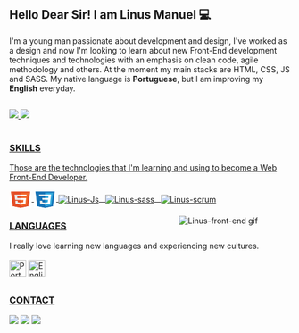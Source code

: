 ## Hello Dear Sir! I am Linus Manuel 💻


I'm a young man passionate about development and design, I've worked as a design and now I'm looking to learn about new Front-End development techniques and technologies with an emphasis on clean code, agile methodology and others. At the moment my main stacks are HTML, CSS, JS and SASS. My native language is **Portuguese**, but I am improving my **English** everyday.

## 
 <div>
  <a href="https://github.com/linusmanuel">
  <img height="178em" src="https://github-readme-stats.vercel.app/api?username=linusmanuel&show_icons=true&theme=dracula&include_all_commits=true&count_private=true"/>
  <img height="180cm" src="https://github-readme-stats.vercel.app/api/top-langs/?username=linusmanuel&langs_count=8e&theme=dracula">
</div>
 
<div style="display: inline_block"><br>

### __SKILLS__
Those are the technologies that I'm learning and using to become a Web Front-End Developer.    
  <br>
  <img align="center" alt="Linus-HTML" height="30" width="40" src="https://raw.githubusercontent.com/devicons/devicon/master/icons/html5/html5-original.svg">
  <img align="center" alt="Linus-CSS" height="30" width="40" src="https://raw.githubusercontent.com/devicons/devicon/master/icons/css3/css3-original.svg">
  <img align="center" alt="Linus-Js" height="30" width="30" src="https://user-images.githubusercontent.com/79695824/135732932-aa17529f-1268-40fa-a950-eb5f93f5c1b4.jpg"> &nbsp;
 <img align="center" alt="Linus-sass" height="30" width="30" src="https://user-images.githubusercontent.com/79695824/135732501-98a1d9ff-ad08-4cbe-9a5b-7c9098f33ca5.png"> &nbsp;
 <img align="center" alt="Linus-scrum" height="30" width="30" src="https://user-images.githubusercontent.com/79695824/135732790-62ed129c-6df8-4875-82db-2516d160e475.png">
  <!--<img align="center" alt="Linus-Ts" height="30" width="40" src="https://raw.githubusercontent.com/devicons/devicon/master/icons/typescript/typescript-plain.svg">
  <img align="center" alt="Linus-React" height="30" width="40" src="https://raw.githubusercontent.com/devicons/devicon/master/icons/react/react-original.svg">-->

  <img align="right" width="200px" alt="Linus-front-end gif" src="https://media.giphy.com/media/SWoSkN6DxTszqIKEqv/giphy.gif?cid=ecf05e47cfxovn4m81dgq2g32svgnqr8yy45f7y25vdyj4yz&rid=giphy.gif&ct=g">
</div>
 
 ### __LANGUAGES__
</div>
<div style="display: inline-block">I really love learning new languages and experiencing new cultures.<br><br>
<img src="https://img.icons8.com/color/48/000000/brazil-circular.png" height="30" width="30" title="Português"/>
<img src="https://img.icons8.com/color/48/000000/usa-circular.png" height="30" width="30" title="English"/>
</div>

  ##
 ### __CONTACT__
 
<div> 
  <a href="https://www.linkedin.com/in/joao-lino-adao-manuel-643bb31ba/?originalSubdomain=ao" target="_blank"><img src="https://img.shields.io/badge/-LinkedIn-%230077B5?style=for-the-badge&logo=linkedin&logoColor=white" target="_blank"></a> 
  <a href="https://www.youtube.com/channel/UCUpg4J0x1FD2WZkRj3TBRXQ" target="_blank"><img src="https://img.shields.io/badge/YouTube-FF0000?style=for-the-badge&logo=youtube&logoColor=white" target="_blank"></a>
  <a href="https://www.instagram.com/linus.manuel/" target="_blank"><img src="https://img.shields.io/badge/-Instagram-%23E4405F?style=for-the-badge&logo=instagram&logoColor=white" target="_blank"></a>
</div>

